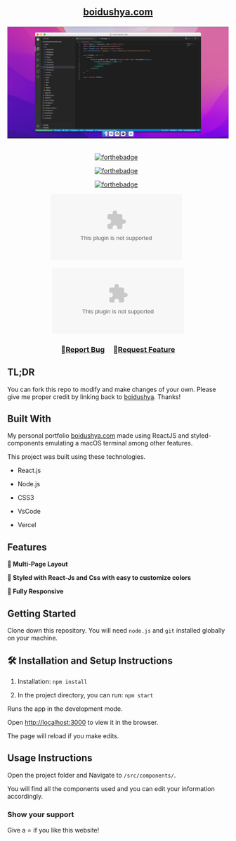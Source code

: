 
<h2 align="center">
<br/>

<a  href="http://boidushya.com/"  target="_blank">boidushya.com</a>

</h2>

<div align="center">

<img  alt="Demo"  src="./public/assets/ss.png" />

</div>

  

<br/>

  

<center>

  

[![forthebadge](https://forthebadge.com/images/badges/built-with-love.svg)](https://forthebadge.com) &nbsp;

[![forthebadge](https://forthebadge.com/images/badges/made-with-javascript.svg)](https://forthebadge.com) &nbsp;

[![forthebadge](https://forthebadge.com/images/badges/open-source.svg)](https://forthebadge.com) &nbsp;

![GitHub Repo stars](https://img.shields.io/github/stars/boidushya/boidushya.com?color=red&logo=github&style=for-the-badge) &nbsp;

![GitHub forks](https://img.shields.io/github/forks/boidushya/boidushya.com?color=red&logo=github&style=for-the-badge)

  

</center>

  

<h3 align="center">
🔹<a  href="https://github.com/boidushya/boidushya.com/issues">Report Bug</a> &nbsp; &nbsp;
🔹<a  href="https://github.com/boidushya/boidushya.com/issues">Request Feature</a>
</h3>
  

  

## TL;DR

  

You can fork this repo to modify and make changes of your own. Please give me proper credit by linking back to [boidushya](https://github.com/boidushya/boidushya.com). Thanks!

  

## Built With

  

My personal portfolio <a  href="http://boidushya.com/"  target="_blank">boidushya.com</a> made using ReactJS and styled-components emulating a macOS terminal among other features.<br/>
  
  
This project was built using these technologies.

  

- React.js

- Node.js

- CSS3

- VsCode

- Vercel

  

## Features

  

**📖 Multi-Page Layout**

  

**🎨 Styled with React-Js and Css with easy to customize colors**

  

**📱 Fully Responsive**

  

## Getting Started

  

Clone down this repository. You will need `node.js` and `git` installed globally on your machine.

  

## 🛠 Installation and Setup Instructions

  

1. Installation: `npm install`

  

2. In the project directory, you can run: `npm start`

  

Runs the app in the development mode.

Open [http://localhost:3000](http://localhost:3000) to view it in the browser.

The page will reload if you make edits.

  

## Usage Instructions

  

Open the project folder and Navigate to `/src/components/`. <br/>

You will find all the components used and you can edit your information accordingly.

  

### Show your support

  

Give a ⭐ if you like this website!

  